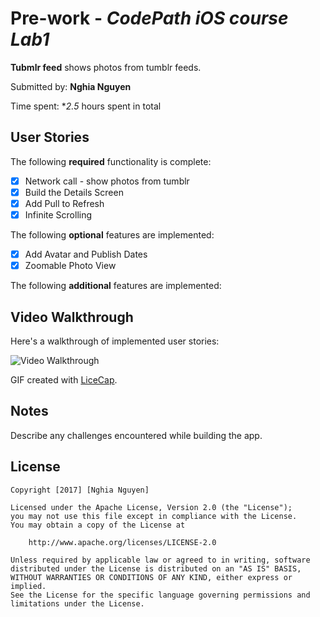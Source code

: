 # Pre-work - *CodePath iOS course Lab1*

**Tubmlr feed** shows photos from tumblr feeds.

Submitted by: **Nghia Nguyen**

Time spent: **2.5* hours spent in total

## User Stories

The following **required** functionality is complete:
* [x] Network call - show photos from tumblr
* [x] Build the Details Screen
* [x] Add Pull to Refresh
* [x] Infinite Scrolling

The following **optional** features are implemented:
* [x] Add Avatar and Publish Dates
* [x] Zoomable Photo View

The following **additional** features are implemented:

## Video Walkthrough 

Here's a walkthrough of implemented user stories:

<img src='https://github.com/NghiaNguyen101/tumblr_lab_codepath/blob/master/walkthrough.gif' title='Video Walkthrough' width='' alt='Video Walkthrough' />

GIF created with [LiceCap](http://www.cockos.com/licecap/).

## Notes

Describe any challenges encountered while building the app.

## License

    Copyright [2017] [Nghia Nguyen]

    Licensed under the Apache License, Version 2.0 (the "License");
    you may not use this file except in compliance with the License.
    You may obtain a copy of the License at

        http://www.apache.org/licenses/LICENSE-2.0

    Unless required by applicable law or agreed to in writing, software
    distributed under the License is distributed on an "AS IS" BASIS,
    WITHOUT WARRANTIES OR CONDITIONS OF ANY KIND, either express or implied.
    See the License for the specific language governing permissions and
    limitations under the License.
